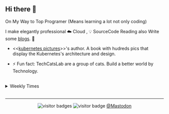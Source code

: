 ## Hi there 👋
On My Way to Top Programer (Means learning a lot not only coding)

I make elegantly professional ☁️ Cloud , 💡 SourceCode Reading also Write some [blogs](https://yuque.com/abser). 🌈

- <<[kubernetes pictures](https://i.cloudnative.to/kubernetes/v/kubernetes-picture-book-v1.0/)>>'s author. A book with hudreds pics that display the Kubernetes's architecture and design.

- ⚡ Fun fact: TechCatsLab are a group of cats. Build a better world by Technology.


<br>



<details> 
<summary>Weekly Times</summary> 
  
 ![abserari's github stats](https://github-readme-stats.vercel.app/api?username=abserari&show_icons=true&theme=radical)

</details> 
<br>
<hr>

<p  align="center">
<img src="https://visitor-badge.laobi.icu/badge?page_id=abserari" alt="visitor badges"/>
<img src="https://komarev.com/ghpvc/?username=abserari&label=Visitors" alt="visitor badge"/> 
<a rel="me" href="https://mast.dragon-fly.club/@abser">@Mastodon</a>

</p>
